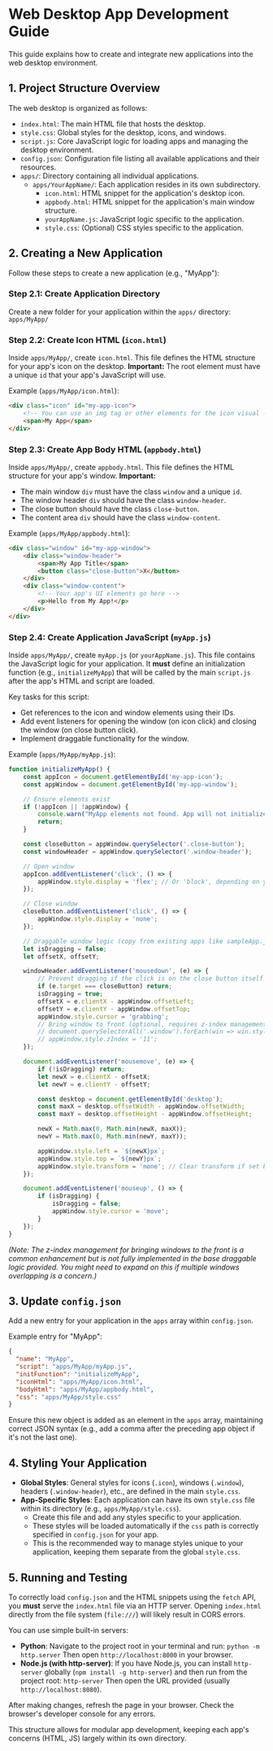 # Web Desktop App Development Guide

This guide explains how to create and integrate new applications into the web desktop environment.

## 1. Project Structure Overview

The web desktop is organized as follows:

-   `index.html`: The main HTML file that hosts the desktop.
-   `style.css`: Global styles for the desktop, icons, and windows.
-   `script.js`: Core JavaScript logic for loading apps and managing the desktop environment.
-   `config.json`: Configuration file listing all available applications and their resources.
-   `apps/`: Directory containing all individual applications.
    -   `apps/YourAppName/`: Each application resides in its own subdirectory.
        -   `icon.html`: HTML snippet for the application's desktop icon.
        -   `appbody.html`: HTML snippet for the application's main window structure.
        -   `yourAppName.js`: JavaScript logic specific to the application.
        -   `style.css`: (Optional) CSS styles specific to the application.

## 2. Creating a New Application

Follow these steps to create a new application (e.g., "MyApp"):

### Step 2.1: Create Application Directory
Create a new folder for your application within the `apps/` directory:
`apps/MyApp/`

### Step 2.2: Create Icon HTML (`icon.html`)
Inside `apps/MyApp/`, create `icon.html`. This file defines the HTML structure for your app's icon on the desktop.
**Important:** The root element must have a unique `id` that your app's JavaScript will use.

Example (`apps/MyApp/icon.html`):
```html
<div class="icon" id="my-app-icon">
    <!-- You can use an img tag or other elements for the icon visual -->
    <span>My App</span>
</div>
```

### Step 2.3: Create App Body HTML (`appbody.html`)
Inside `apps/MyApp/`, create `appbody.html`. This file defines the HTML structure for your app's window.
**Important:**
- The main window `div` must have the class `window` and a unique `id`.
- The window header `div` should have the class `window-header`.
- The close button should have the class `close-button`.
- The content area `div` should have the class `window-content`.

Example (`apps/MyApp/appbody.html`):
```html
<div class="window" id="my-app-window">
    <div class="window-header">
        <span>My App Title</span>
        <button class="close-button">X</button>
    </div>
    <div class="window-content">
        <!-- Your app's UI elements go here -->
        <p>Hello from My App!</p>
    </div>
</div>
```

### Step 2.4: Create Application JavaScript (`myApp.js`)
Inside `apps/MyApp/`, create `myApp.js` (or `yourAppName.js`). This file contains the JavaScript logic for your application.
It **must** define an initialization function (e.g., `initializeMyApp`) that will be called by the main `script.js` after the app's HTML and script are loaded.

Key tasks for this script:
- Get references to the icon and window elements using their IDs.
- Add event listeners for opening the window (on icon click) and closing the window (on close button click).
- Implement draggable functionality for the window.

Example (`apps/MyApp/myApp.js`):
```javascript
function initializeMyApp() {
    const appIcon = document.getElementById('my-app-icon');
    const appWindow = document.getElementById('my-app-window');

    // Ensure elements exist
    if (!appIcon || !appWindow) {
        console.warn("MyApp elements not found. App will not initialize.");
        return;
    }

    const closeButton = appWindow.querySelector('.close-button');
    const windowHeader = appWindow.querySelector('.window-header');

    // Open window
    appIcon.addEventListener('click', () => {
        appWindow.style.display = 'flex'; // Or 'block', depending on your CSS for .window
    });

    // Close window
    closeButton.addEventListener('click', () => {
        appWindow.style.display = 'none';
    });

    // Draggable window logic (copy from existing apps like sampleApp.js or notepadApp.js)
    let isDragging = false;
    let offsetX, offsetY;

    windowHeader.addEventListener('mousedown', (e) => {
        // Prevent dragging if the click is on the close button itself
        if (e.target === closeButton) return;
        isDragging = true;
        offsetX = e.clientX - appWindow.offsetLeft;
        offsetY = e.clientY - appWindow.offsetTop;
        appWindow.style.cursor = 'grabbing';
        // Bring window to front (optional, requires z-index management)
        // document.querySelectorAll('.window').forEach(win => win.style.zIndex = '10');
        // appWindow.style.zIndex = '11';
    });

    document.addEventListener('mousemove', (e) => {
        if (!isDragging) return;
        let newX = e.clientX - offsetX;
        let newY = e.clientY - offsetY;

        const desktop = document.getElementById('desktop');
        const maxX = desktop.offsetWidth - appWindow.offsetWidth;
        const maxY = desktop.offsetHeight - appWindow.offsetHeight;

        newX = Math.max(0, Math.min(newX, maxX));
        newY = Math.max(0, Math.min(newY, maxY));

        appWindow.style.left = `${newX}px`;
        appWindow.style.top = `${newY}px`;
        appWindow.style.transform = 'none'; // Clear transform if set by initial centering
    });

    document.addEventListener('mouseup', () => {
        if (isDragging) {
            isDragging = false;
            appWindow.style.cursor = 'move';
        }
    });
}
```
*(Note: The z-index management for bringing windows to the front is a common enhancement but is not fully implemented in the base draggable logic provided. You might need to expand on this if multiple windows overlapping is a concern.)*

## 3. Update `config.json`
Add a new entry for your application in the `apps` array within `config.json`.

Example entry for "MyApp":
```json
{
  "name": "MyApp",
  "script": "apps/MyApp/myApp.js",
  "initFunction": "initializeMyApp",
  "iconHtml": "apps/MyApp/icon.html",
  "bodyHtml": "apps/MyApp/appbody.html",
  "css": "apps/MyApp/style.css"
}
```
Ensure this new object is added as an element in the `apps` array, maintaining correct JSON syntax (e.g., add a comma after the preceding app object if it's not the last one).

## 4. Styling Your Application
- **Global Styles**: General styles for icons (`.icon`), windows (`.window`), headers (`.window-header`), etc., are defined in the main `style.css`.
- **App-Specific Styles**: Each application can have its own `style.css` file within its directory (e.g., `apps/MyApp/style.css`).
    - Create this file and add any styles specific to your application.
    - These styles will be loaded automatically if the `css` path is correctly specified in `config.json` for your app.
    - This is the recommended way to manage styles unique to your application, keeping them separate from the global `style.css`.

## 5. Running and Testing
To correctly load `config.json` and the HTML snippets using the `fetch` API, you **must** serve the `index.html` file via an HTTP server. Opening `index.html` directly from the file system (`file:///`) will likely result in CORS errors.

You can use simple built-in servers:
- **Python**: Navigate to the project root in your terminal and run:
  `python -m http.server`
  Then open `http://localhost:8000` in your browser.
- **Node.js (with http-server)**: If you have Node.js, you can install `http-server` globally (`npm install -g http-server`) and then run from the project root:
  `http-server`
  Then open the URL provided (usually `http://localhost:8080`).

After making changes, refresh the page in your browser. Check the browser's developer console for any errors.

This structure allows for modular app development, keeping each app's concerns (HTML, JS) largely within its own directory.
